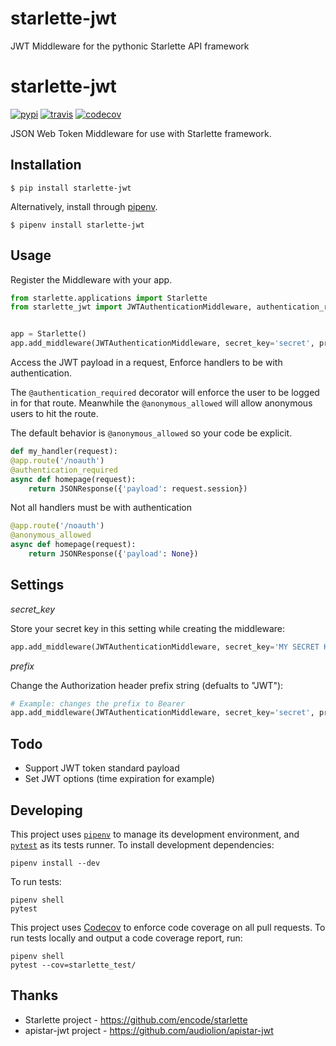 # starlette-jwt
JWT Middleware for the pythonic Starlette API framework

# starlette-jwt

[![pypi](https://img.shields.io/pypi/v/starlette_jwt.svg)](https://pypi.org/project/starlette-jwt) [![travis](https://img.shields.io/travis/amitripshtos/starlette-jwt.svg)](https://travis-ci.org/amitripshtos/starlette-jwt) [![codecov](https://codecov.io/gh/amitripshtos/starlette-jwt/branch/master/graph/badge.svg)](https://codecov.io/gh/amitripshtos/starlette-jwt)


JSON Web Token Middleware for use with Starlette framework.

## Installation

```
$ pip install starlette-jwt
```

Alternatively, install through [pipenv](https://pipenv.readthedocs.io/en/latest/).

```
$ pipenv install starlette-jwt
```

## Usage


Register the Middleware with your app.

```python
from starlette.applications import Starlette
from starlette_jwt import JWTAuthenticationMiddleware, authentication_required, anonymous_allowed


app = Starlette()
app.add_middleware(JWTAuthenticationMiddleware, secret_key='secret', prefix='JWT')
```

Access the JWT payload in a request,
Enforce handlers to be with authentication.

The `@authentication_required` decorator will enforce the user to be logged in for that route. Meanwhile the `@anonymous_allowed` will allow anonymous users to hit the route. 

The default behavior is `@anonymous_allowed` so your code be explicit.

```python
def my_handler(request):
@app.route('/noauth')
@authentication_required
async def homepage(request):
    return JSONResponse({'payload': request.session})
```

Not all handlers must be with authentication
```python
@app.route('/noauth')
@anonymous_allowed
async def homepage(request):
    return JSONResponse({'payload': None})
```

## Settings

*secret_key*

Store your secret key in this setting while creating the middleware:
```python
app.add_middleware(JWTAuthenticationMiddleware, secret_key='MY SECRET KEY')
```

*prefix*

Change the Authorization header prefix string (defualts to "JWT"):
```python
# Example: changes the prefix to Bearer
app.add_middleware(JWTAuthenticationMiddleware, secret_key='secret', prefix='Bearer')
```

## Todo

*  Support JWT token standard payload
*  Set JWT options (time expiration for example)


## Developing

This project uses [`pipenv`](https://docs.pipenv.org) to manage its development environment, and [`pytest`](https://docs.pytest.org) as its tests runner.  To install development dependencies:

```
pipenv install --dev
```

To run tests:

```
pipenv shell
pytest
```

This project uses [Codecov](https://codecov.io/gh/amitripshtos/starlette-jwt) to enforce code coverage on all pull requests.  To run tests locally and output a code coverage report, run:

```
pipenv shell
pytest --cov=starlette_test/
```

## Thanks
*  Starlette project - https://github.com/encode/starlette
* apistar-jwt project - https://github.com/audiolion/apistar-jwt